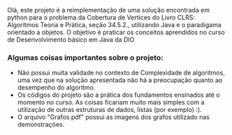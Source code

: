 <p>Olá, este projeto é a reimplementação de 
uma solução encontrada em python para o problema 
da Cobertura de Vertices do Livro CLRS: Algoritmos 
Teoria e Prática, seção
34.5.2., utilizando Java e o 
paradigama orientado a objetos. O objetivo é 
praticar os conceitos aprendidos no curso de 
Desenvolvimento básico em Java da DIO</p>
<h3> Algumas coisas importantes sobre o projeto:</h3>
<ul>
  <li>Não possui muita validade no contexto de 
Complexidade de algoritmos, uma vez que na solução apresentada
não há a preocupação quanto ao desempenho do algoritmo.</li>
  <li>Os códigos do projeto são a prática dos fundamentos 
ensinados até o momento no curso. As coisas ficariam muito 
mais simples com a utilização de outras estruturas de dados, 
listas (por exemplo) :).</li>
<li>O arquivo "Grafos.pdf" possui as imagens dos grafos 
utilizado nas demonstrações.</li>
</ul>

